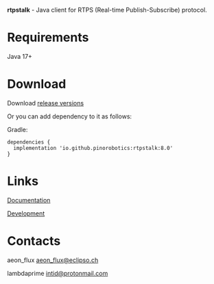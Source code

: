 **rtpstalk** - Java client for RTPS (Real-time Publish-Subscribe) protocol.

# Requirements

Java 17+

# Download

Download [release versions](rtpstalk/release/CHANGELOG.md)

Or you can add dependency to it as follows:

Gradle:

```
dependencies {
  implementation 'io.github.pinorobotics:rtpstalk:8.0'
}
```

# Links

[Documentation](http://pinoweb.freetzi.com/rtpstalk)

[Development](DEVELOPMENT.md)

# Contacts

aeon_flux <aeon_flux@eclipso.ch>

lambdaprime <intid@protonmail.com>
